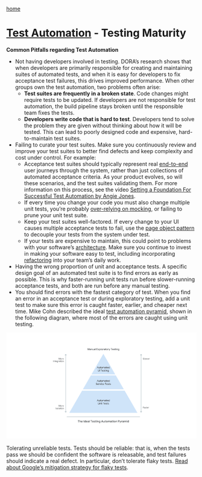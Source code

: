 [home](../README.md)
# [Test Automation](README.md) - Testing Maturity


**Common Pitfalls regarding Test Automation**

* Not having developers involved in testing. DORA’s research shows that when developers are primarily responsible for creating and maintaining suites of automated tests, and when it is easy for developers to fix acceptance test failures, this drives improved performance. When other groups own the test automation, two problems often arise:
    * **Test suites are frequently in a broken state**. Code changes might require tests to be updated. If developers are not responsible for test automation, the build pipeline stays broken until the responsible team fixes the tests.
    * **Developers write code that is hard to test**. Developers tend to solve the problem they are given without thinking about how it will be tested. This can lead to poorly designed code and expensive, hard-to-maintain test suites.
* Failing to curate your test suites. Make sure you continuously review and improve your test suites to better find defects and keep complexity and cost under control. For example:
    * Acceptance test suites should typically represent real [end-to-end](https://testing.googleblog.com/2016/09/testing-on-toilet-what-makes-good-end.html) user journeys through the system, rather than just collections of automated acceptance criteria. As your product evolves, so will these scenarios, and the test suites validating them. For more information on this process, see the video [Setting a Foundation For Successful Test Automation by Angie Jones](https://www.youtube.com/watch?v=qYfI2-bC6LA).
    * If every time you change your code you must also change multiple unit tests, you’re probably [over-relying on mocking](https://martinfowler.com/articles/mocksArentStubs.html), or failing to prune your unit test suite.
    * Keep your test suites well-factored. If every change to your UI causes multiple acceptance tests to fail, use the [page object pattern](https://martinfowler.com/bliki/PageObject.html) to decouple your tests from the system under test.
    * If your tests are expensive to maintain, this could point to problems with your software’s [architecture](https://dora.dev/devops-capabilities/technical/loosely-coupled-architecture). Make sure you continue to invest in making your software easy to test, including incorporating [refactoring](https://refactoring.com/) into your team’s daily work.
* Having the wrong proportion of unit and acceptance tests. A specific design goal of an automated test suite is to find errors as early as possible. This is why faster-running unit tests run before slower-running acceptance tests, and both are run before any manual testing.
* You should find errors with the fastest category of test. When you find an error in an acceptance test or during exploratory testing, add a unit test to make sure this error is caught faster, earlier, and cheaper next time. Mike Cohn described the ideal [test automation pyramid](https://books.google.com.br/books?id=8IglA6i_JwAC&printsec=frontcover&dq=Mike+Cohn+Succeeding+with+Agile&hl=pt-BR&sa=X&ved=0ahUKEwj9x8S8tuTiAhWjGLkGHU0GCxEQ6AEILTAA#v=onepage&q=Mike%20Cohn%20Succeeding%20with%20Agile&f=false), shown in the following diagram, where most of the errors are caught using unit testing.

![Test Pyramid](../../images/testing-maturity-pyramid.png)

Tolerating unreliable tests. Tests should be reliable: that is, when the tests pass we should be confident the software is releasable, and test failures should indicate a real defect. In particular, don’t tolerate flaky tests. [Read about Google’s mitigation strategy for flaky tests](https://testing.googleblog.com/2016/05/flaky-tests-at-google-and-how-we.html).
